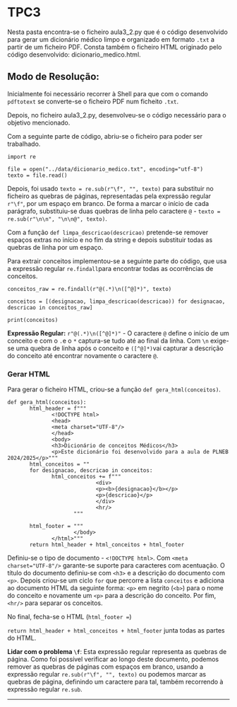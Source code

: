 # TPC3

Nesta pasta encontra-se o ficheiro aula3_2.py que é o código desenvolvido para gerar um dicionário médico limpo e organizado em formato ```.txt``` a partir de um ficheiro PDF. 
Consta também o ficheiro HTML originado pelo código desenvolvido: dicionario_medico.html.

## Modo de Resolução:

Inicialmente foi necessário recorrer à Shell para que com o comando ```pdftotext``` se converte-se o ficheiro PDF num ficheito ```.txt```.

Depois, no ficheiro aula3_2.py, desenvolveu-se o código necessário para o objetivo mencionado.

Com a seguinte parte de código, abriu-se o ficheiro para poder ser trabalhado.
```
import re

file = open("../data/dicionario_medico.txt", encoding="utf-8")
texto = file.read()
```

Depois, foi usado ```texto = re.sub(r"\f", "", texto)``` para substituir no ficheiro as quebras de páginas, representadas pela expressão regular ```r"\f"```, por um espaço em branco. De forma a marcar o início de cada parágrafo, substituiu-se duas quebras de linha pelo caractere ```@``` - ```texto = re.sub(r"\n\n", "\n\n@", texto)```.

Com a função ```def limpa_descricao(descricao)``` pretende-se remover espaços extras no início e no fim da string e depois substituir todas as quebras de linha por um espaço. 

Para extrair conceitos implementou-se a seguinte parte do código, que usa a expressão regular ```re.findall```para encontrar todas as ocorrências de conceitos.
```
conceitos_raw = re.findall(r"@(.*)\n([^@]*)", texto)

conceitos = [(designacao, limpa_descricao(descricao)) for designacao, descricao in conceitos_raw]

print(conceitos)
```

**Expressão Regular:** ```r"@(.*)\n([^@]*)"``` - O caractere ```@``` define o início de um conceito e com o ```.```e o ```*``` captura-se tudo até ao final da linha. Com ```\n``` exige-se uma quebra de linha após o conceito e ```([^@]*)```vai capturar a descrição do conceito até encontrar novamente o caractere ```@```.


### Gerar HTML
Para gerar o ficheiro HTML, criou-se a função ```def gera_html(conceitos)```. 
```
def gera_html(conceitos):
       html_header = f"""
              <!DOCTYPE html>
              <head>
              <meta charset="UTF-8"/>
              </head>
              <body>  
              <h3>Dicionário de conceitos Médicos</h3>
              <p>Este dicionário foi desenvolvido para a aula de PLNEB 2024/2025</p>"""
       html_conceitos = ""
       for designacao, descricao in conceitos:
              html_conceitos += f"""
                            <div>
                            <p><b>{designacao}</b></p>
                            <p>{descricao}</p>
                            </div>
                            <hr/>
                     """

       html_footer = """
                     </body>
              </html>"""
       return html_header + html_conceitos + html_footer
```

Definiu-se o tipo de documento - ```<!DOCTYPE html>```. Com ```<meta charset="UTF-8"/>``` garante-se suporte para caracteres com acentuação.
O título do documento definiu-se com ```<h3>``` e a descrição do documento com ```<p>```.
Depois criou-se um ciclo ```for``` que percorre a lista ```conceitos``` e adiciona ao documento HTML da seguinte forma: ```<p>``` em negrito (```<b>```) para o nome do conceito e novamente um ```<p>``` para a descrição do conceito. Por fim, ```<hr/>``` para separar os conceitos.

No final, fecha-se o HTML (```html_footer =```)

```return html_header + html_conceitos + html_footer``` junta todas as partes do HTML. 


**Lidar com o problema ```\f```**: Esta expressão regular representa as quebras de página. Como foi possível verificar ao longo deste documento, podemos remover as quebras de páginas com espaços em branco, usando a expressão regular ```re.sub(r"\f", "", texto)``` ou podemos marcar as quebras de página, definindo um caractere para tal, também recorrendo à expressão regular ```re.sub```.

------------------------------
